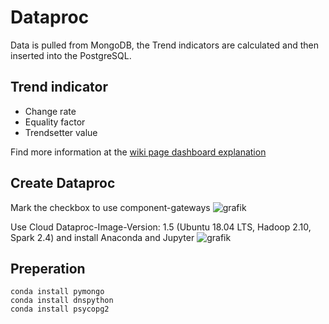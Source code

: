 # Dataproc
Data is pulled from MongoDB, the Trend indicators are calculated and then inserted into the PostgreSQL.

## Trend indicator
* Change rate
* Equality factor
* Trendsetter value

Find more information at the [wiki page dashboard explanation](https://github.com/Twilytics/Analytics-Application/wiki/Dashboard-Explanation)
## Create Dataproc

Mark the checkbox to use component-gateways
![grafik](https://user-images.githubusercontent.com/37565059/87877336-0ad6e680-c9de-11ea-99a9-23d2c2da1b9b.png)

Use Cloud Dataproc-Image-Version: 1.5 (Ubuntu 18.04 LTS, Hadoop 2.10, Spark 2.4) and install Anaconda and Jupyter 
![grafik](https://user-images.githubusercontent.com/37565059/87877371-3ce84880-c9de-11ea-9239-4648260aee32.png)

## Preperation

```
conda install pymongo
conda install dnspython
conda install psycopg2
```
